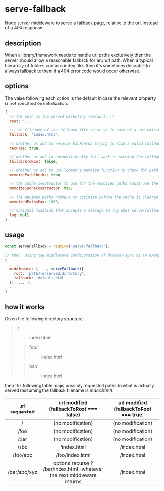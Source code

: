 # serve-fallback
Node server middleware to serve a fallback page, relative to the url, instead of a 404 response

## description

When a library/framework needs to handle url paths exclusively then the server should allow
a reasonable fallback for any url path. When a typical hierarchy of folders contains index files
then it's sometimes desirable to always fallback to them if a 404 error code would occur otherwise.

## options

The value following each option is the default in case the relevant property is not specified on initialization.

```javascript
{
  // the path to the served directory (default: .)
  root: '.',

  // the filename of the fallback file to serve in case of a non existent path (default: index.html)
  fallback: 'index.html',

  // whether or not to recurse backwards trying to find a valid fallback file to serve
  recurse: true,

  // whether or not to unconditionally fall back to serving the fallback file from root
  fallbackToRoot: false,

  // whether or not to use lodash's memoize function to check for path existence only once per path
  memoizePathChecks: true,

  // the cache constructor to use for the memoized paths (must use the )
  memoizeCacheConstructor: Map,

  // the maximum paths numbers to optimize before the cache is cleared to avoid excessive memory usage
  memoizedPathsMax: 1000,

  // optional function that accepts a message to log what serve-fallback will serve for each request
  log: null
}
```

## usage

```javascript
const serveFallback = require('serve-fallback');

// then, using the middleware configuration of browser-sync as an example:
{
  ...,
  middleware: [ ..., serveFallback({
    root: 'path/to/served/directory',
    fallback: 'default.html'
  }), ... ],
  ...
}
```

## how it works

Given the following directory structure:

> /
> > index.html

> > foo/
> > > index.html

> > bar/
> > > index.html

then the following table maps possibly requested paths to what is actually served (assuming the fallback filename is _index.html_):

| url requested | url modified (fallbackToRoot === false) | url modified (fallbackToRoot === true) |
| :---: | :---: | :---: |
| / | (no modification) | (no modification) |
| /foo | (no modification) | (no modification) |
| /bar | (no modification) | (no modification) |
| /abc | /index.html | /index.html |
| /foo/abc | /foo/index.html | /index.html |
| /bar/abc/xyz | options.recurse ? /bar/index.html : whatever the next middleware returns | /index.html |

